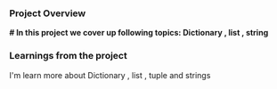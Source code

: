 ### Project Overview

 **# In this project we cover up following topics: Dictionary , list , string**


### Learnings from the project

 I'm learn more about Dictionary , list , tuple and strings


